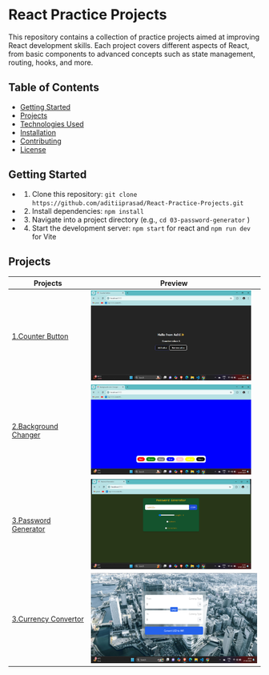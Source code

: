 # React Practice Projects

This repository contains a collection of practice projects aimed at improving React development skills. Each project covers different aspects of React, from basic components to advanced concepts such as state management, routing, hooks, and more.

## Table of Contents

- [Getting Started](#getting-started)
- [Projects](#projects)
- [Technologies Used](#technologies-used)
- [Installation](#installation)
- [Contributing](#contributing)
- [License](#license)

## Getting Started
- 1. Clone this repository:  `git clone https://github.com/aditiiprasad/React-Practice-Projects.git`
- 2. Install dependencies: `npm install`   
- 3. Navigate into a project directory (e.g., `cd 03-password-generator` )
- 4. Start the development server: `npm start` for react and `npm run dev` for Vite

## Projects

| Projects   | Preview     |
|-------------|-------------|
| <a href="01-Counter-Button/"> 1.Counter Button</a> |<img src="images/cb.png" height="180" /> |
| <a href="02-Background-Changer/">2.Background Changer</a> | <img src="images/bc.png" height="180" />|
| <a href="03-Password-Generator/">3.Password Generator</a> |  <img src="images/pg.png" height="180" />|
| <a href="04-currency-convertor">3.Currency Convertor</a> |  <img src="images/cc.png" height="180" />|



<!-- | Row 1 Col 1 | Row 1 Col 2 |

| Row 2 Col 1 | Row 2 Col 2 | -->
 
